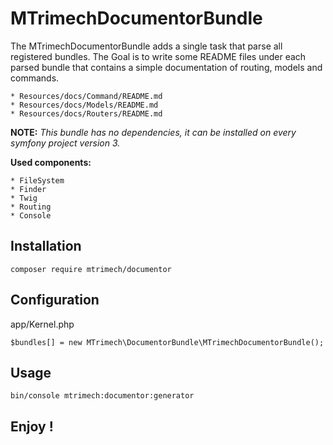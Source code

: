 # MTrimechDocumentorBundle

The MTrimechDocumentorBundle adds a single task that parse all registered bundles.
The Goal is to write some README files under each parsed bundle that contains a simple documentation of routing, models and 
commands.

    * Resources/docs/Command/README.md
    * Resources/docs/Models/README.md
    * Resources/docs/Routers/README.md
    
**NOTE:** _This bundle has no dependencies, it can be installed on every symfony project version 3._

**Used components:**

    * FileSystem
    * Finder
    * Twig
    * Routing
    * Console
   
## Installation

    composer require mtrimech/documentor
    
## Configuration
app/Kernel.php

    $bundles[] = new MTrimech\DocumentorBundle\MTrimechDocumentorBundle();
    
## Usage

    bin/console mtrimech:documentor:generator
    
## Enjoy !
